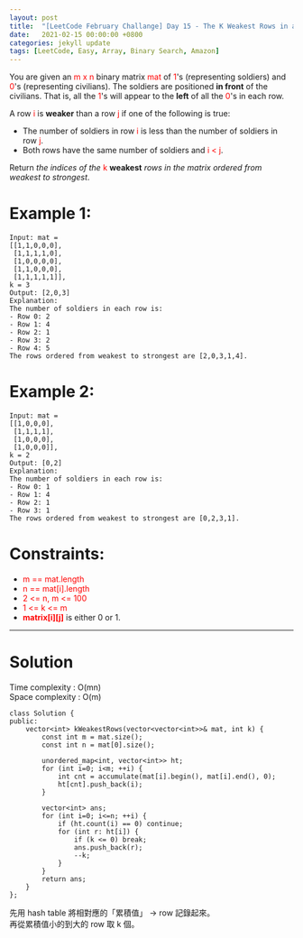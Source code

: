 ```yaml
---
layout: post
title:  "[LeetCode February Challange] Day 15 - The K Weakest Rows in a Matrix"
date:   2021-02-15 00:00:00 +0800
categories: jekyll update
tags: [LeetCode, Easy, Array, Binary Search, Amazon]
---
```

You are given an <font color="red">m x n</font> binary matrix <font color="red">mat</font> of <font color="red">1</font>'s (representing soldiers) and <font color="red">0</font>'s (representing civilians). The soldiers are positioned **in front** of the civilians. That is, all the <font color="red">1</font>'s will appear to the **left** of all the <font color="red">0</font>'s in each row.

A row <font color="red">i</font> is **weaker** than a row <font color="red">j</font> if one of the following is true:

- The number of soldiers in row <font color="red">i</font> is less than the number of soldiers in row <font color="red">j</font>.
- Both rows have the same number of soldiers and <font color="red">i < j</font>.

Return *the indices of the* <font color="red">k</font> **weakest** *rows in the matrix ordered from weakest to strongest*.

# Example 1:

	Input: mat = 
	[[1,1,0,0,0],
	 [1,1,1,1,0],
	 [1,0,0,0,0],
	 [1,1,0,0,0],
	 [1,1,1,1,1]], 
	k = 3
	Output: [2,0,3]
	Explanation: 
	The number of soldiers in each row is: 
	- Row 0: 2 
	- Row 1: 4 
	- Row 2: 1 
	- Row 3: 2 
	- Row 4: 5 
	The rows ordered from weakest to strongest are [2,0,3,1,4].

# Example 2:

	Input: mat = 
	[[1,0,0,0],
	 [1,1,1,1],
	 [1,0,0,0],
	 [1,0,0,0]], 
	k = 2
	Output: [0,2]
	Explanation: 
	The number of soldiers in each row is: 
	- Row 0: 1 
	- Row 1: 4 
	- Row 2: 1 
	- Row 3: 1 
	The rows ordered from weakest to strongest are [0,2,3,1].

# Constraints:

- <font color="red">m == mat.length</font>
- <font color="red">n == mat[i].length</font>
- <font color="red">2 <= n, m <= 100</font>
- <font color="red">1 <= k <= m</font>
- **<font color="red">matrix[i][j]</font>** is either 0 or 1.

______________________  

# Solution  

Time complexity : O(mn)  
Space complexity : O(m)  

	class Solution {
	public:
	    vector<int> kWeakestRows(vector<vector<int>>& mat, int k) {
	        const int m = mat.size();
	        const int n = mat[0].size();
	        
	        unordered_map<int, vector<int>> ht;
	        for (int i=0; i<m; ++i) {
	            int cnt = accumulate(mat[i].begin(), mat[i].end(), 0);
	            ht[cnt].push_back(i);
	        }
	        
	        vector<int> ans;
	        for (int i=0; i<=n; ++i) {
	            if (ht.count(i) == 0) continue;
	            for (int r: ht[i]) {
	                if (k <= 0) break;
	                ans.push_back(r);
	                --k;
	            }
	        }
	        return ans;
	    }
	};

先用 hash table 將相對應的「累積值」 -> row 記錄起來。  
再從累積值小的到大的 row 取 k 個。